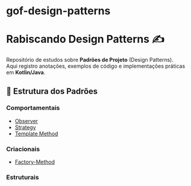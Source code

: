 # gof-design-patterns

# Rabiscando Design Patterns ✍️

Repositório de estudos sobre **Padrões de Projeto** (Design Patterns).  
Aqui registro anotações, exemplos de código e implementações práticas em **Kotlin/Java**.


## 📂 Estrutura dos Padrões

### Comportamentais
- [Observer](https://github.com/HennanGadelha/gof-design-patterns/tree/main/Comportamentais/Observer)
- [Strategy](https://github.com/HennanGadelha/gof-design-patterns/tree/main/Comportamentais/Strategy)
- [Template Method](https://github.com/HennanGadelha/gof-design-patterns/tree/main/Comportamentais/TemplateMethod)


### Criacionais
- [Factory-Method]([https://github.com/HennanGadelha/gof-design-patterns/tree/main/Comportamentais/Observer](https://github.com/HennanGadelha/gof-design-patterns/tree/main/Criacionais/Factory-Method))


### Estruturais


